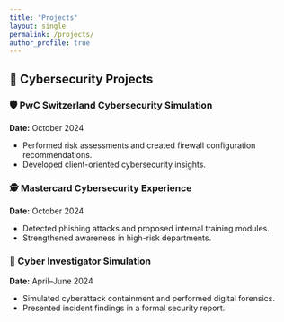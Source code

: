 ```yaml
---
title: "Projects"
layout: single
permalink: /projects/
author_profile: true
---
```


## 🔐 Cybersecurity Projects

### 🛡 PwC Switzerland Cybersecurity Simulation  
**Date:** October 2024  
- Performed risk assessments and created firewall configuration recommendations.  
- Developed client-oriented cybersecurity insights.

### 🕵️ Mastercard Cybersecurity Experience  
**Date:** October 2024  
- Detected phishing attacks and proposed internal training modules.  
- Strengthened awareness in high-risk departments.

### 🧠 Cyber Investigator Simulation  
**Date:** April–June 2024  
- Simulated cyberattack containment and performed digital forensics.  
- Presented incident findings in a formal security report.
